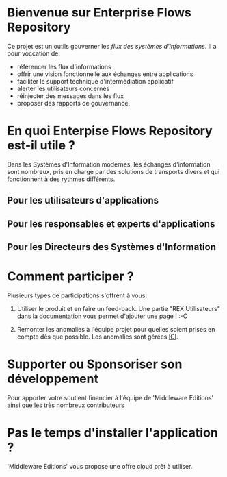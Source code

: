 # Bienvenue sur Enterprise Flows Repository 

Ce projet est un outils gouverner les *flux des systèmes d'informations*.
Il a pour voccation de:

* référencer les flux d'informations
* offrir une vision fonctionnelle aux échanges entre applications
* faciliter le support technique d'intermédiation applicatif
* alerter les utilisateurs concernés
* réinjecter des messages dans les flux
* proposer des rapports de gouvernance. 

# En quoi Enterpise Flows Repository est-il utile ? 

Dans les Systèmes d'Information modernes, les échanges d'information sont nombreux, pris en charge par des solutions de transports divers et qui fonctionnent à des rythmes différents.

## Pour les utilisateurs d'applications

## Pour les responsables et experts d'applications

## Pour les Directeurs des Systèmes d'Information

# Comment participer ?

Plusieurs types de participations s'offrent à vous:

1. Utiliser le produit et en faire un feed-back.
Une partie "REX Utilisateurs" dans la documentation vous permet d'ajouter une page ! :-O

2. Remonter les anomalies à l'équipe projet pour quelles soient prises en compte dès que possible.
Les anomalies sont gérées [ICI](https://enterpriseflowsrepository.atlassian.net/browse/ISSUES).

# Supporter ou Sponsoriser son développement

Pour apporter votre soutient financier à l'équipe de 'Middleware Editions' ainsi que les très nombreux contributeurs 

# Pas le temps d'installer l'application ?

'Middleware Editions' vous propose une offre cloud prêt à utiliser.
